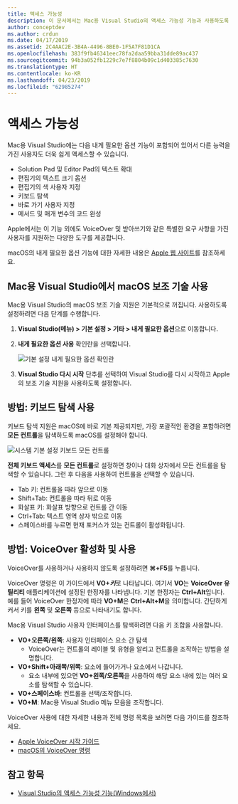 ```yaml
---
title: 액세스 가능성
description: 이 문서에서는 Mac용 Visual Studio의 액세스 가능성 기능과 사용하도록 설정하는 방법을 소개합니다.
author: conceptdev
ms.author: crdun
ms.date: 04/17/2019
ms.assetid: 2C4AAC2E-3B4A-4496-8BE0-1F5A7F81D1CA
ms.openlocfilehash: 383f9fb46341eec78fa2daa59bba31dde89ac437
ms.sourcegitcommit: 94b3a052fb1229c7e7f8804b09c1d403385c7630
ms.translationtype: HT
ms.contentlocale: ko-KR
ms.lasthandoff: 04/23/2019
ms.locfileid: "62985274"
---
```

# <a name="accessibility"></a>액세스 가능성

Mac용 Visual Studio에는 다음 내게 필요한 옵션 기능이 포함되어 있어서 다른 능력을 가진 사용자도 더욱 쉽게 액세스할 수 있습니다.

- Solution Pad 및 Editor Pad의 텍스트 확대
- 편집기의 텍스트 크기 옵션
- 편집기의 색 사용자 지정
- 키보드 탐색
- 바로 가기 사용자 지정
- 메서드 및 매개 변수의 코드 완성

Apple에서는 이 기능 외에도 VoiceOver 및 받아쓰기와 같은 특별한 요구 사항을 가진 사용자를 지원하는 다양한 도구를 제공합니다.

macOS의 내게 필요한 옵션 기능에 대한 자세한 내용은 [Apple 웹 사이트](https://www.apple.com/accessibility/mac/)를 참조하세요.

## <a name="enabling-macos-assistive-technologies-in-visual-studio-for-mac"></a>Mac용 Visual Studio에서 macOS 보조 기술 사용

Mac용 Visual Studio의 macOS 보조 기술 지원은 기본적으로 꺼집니다. 사용하도록 설정하려면 다음 단계를 수행합니다.

1. **Visual Studio(메뉴) > 기본 설정 > 기타 > 내게 필요한 옵션**으로 이동합니다.

2. **내게 필요한 옵션 사용** 확인란을 선택합니다.

   ![기본 설정 내게 필요한 옵션 확인란](media/accessibility-preferences.png)

3. **Visual Studio 다시 시작** 단추를 선택하여 Visual Studio를 다시 시작하고 Apple의 보조 기술 지원을 사용하도록 설정합니다.

## <a name="how-to-use-keyboard-navigation"></a>방법: 키보드 탐색 사용

키보드 탐색 지원은 macOS에 바로 기본 제공되지만, 가장 포괄적인 환경을 포함하려면 **모든 컨트롤**을 탐색하도록 macOS를 설정해야 합니다.

![시스템 기본 설정 키보드 모든 컨트롤](media/accessibility-preferences-keyboard.png)

**전체 키보드 액세스**를 **모든 컨트롤**로 설정하면 창이나 대화 상자에서 모든 컨트롤을 탐색할 수 있습니다. 그런 후 다음을 사용하여 컨트롤을 선택할 수 있습니다.

- Tab 키: 컨트롤을 따라 앞으로 이동
- Shift+Tab: 컨트롤을 따라 뒤로 이동
- 화살표 키: 화살표 방향으로 컨트롤 간 이동
- Ctrl+Tab: 텍스트 영역 상자 밖으로 이동
- 스페이스바를 누르면 현재 포커스가 있는 컨트롤이 활성화됩니다.

## <a name="how-to-enable-and-use-voiceover"></a>방법: VoiceOver 활성화 및 사용

VoiceOver를 사용하거나 사용하지 않도록 설정하려면 **&#8984;+F5**를 누릅니다.

VoiceOver 명령은 이 가이드에서 **VO+*키***로 나타납니다. 여기서 **VO**는 **VoiceOver 유틸리티** 애플리케이션에 설정된 한정자를 나타냅니다. 기본 한정자는 **Ctrl+Alt**입니다. 예를 들어 VoiceOver 한정자에 따라 **VO+M**은 **Ctrl+Alt+M**을 의미합니다. 간단하게 커서 키를 **왼쪽** 및 **오른쪽** 등으로 나타내기도 합니다.

Mac용 Visual Studio 사용자 인터페이스를 탐색하려면 다음 키 조합을 사용합니다.

- **VO+오른쪽/왼쪽**: 사용자 인터페이스 요소 간 탐색
    - VoiceOver는 컨트롤의 레이블 및 유형을 알리고 컨트롤을 조작하는 방법을 설명합니다.
- **VO+Shift+아래쪽/위쪽**: 요소에 들어가거나 요소에서 나갑니다.
    - 요소 내부에 있으면 **VO+왼쪽/오른쪽**을 사용하여 해당 요소 내에 있는 여러 요소를 탐색할 수 있습니다.
- **VO+스페이스바**: 컨트롤을 선택/조작합니다.
- **VO+M**: Mac용 Visual Studio 메뉴 모음을 조작합니다.

VoiceOver 사용에 대한 자세한 내용과 전체 명령 목록을 보려면 다음 가이드를 참조하세요.

- [Apple VoiceOver 시작 가이드](https://support.apple.com/en-us/guide/voiceover-guide/welcome/web)
- [macOS의 VoiceOver 명령](http://lab.dotjay.com/notes/voiceover-commands/)

## <a name="see-also"></a>참고 항목

- [Visual Studio의 액세스 가능성 기능(Windows에서)](/visualstudio/ide/reference/accessibility-features-of-visual-studio)
